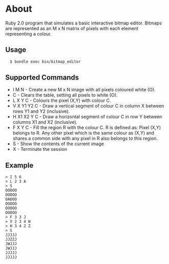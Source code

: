 # About
Ruby 2.0 program that simulates a basic interactive bitmap editor. Bitmaps are represented as an M x N matrix of pixels with each element representing a colour.

## Usage

```sh
  $ bundle exec bin/bitmap_editor
```

## Supported Commands

 - I M N - Create a new M x N image with all pixels coloured white (O).
 - C - Clears the table, setting all pixels to white (O).
 - L X Y C - Colours the pixel (X,Y) with colour C.
 - V X Y1 Y2 C - Draw a vertical segment of colour C in column X between rows Y1 and Y2 (inclusive).
 - H X1 X2 Y C - Draw a horizontal segment of colour C in row Y between columns X1 and X2 (inclusive).
 - F X Y C - Fill the region R with the colour C. R is defined as: Pixel (X,Y) belongs to R. Any other pixel which is the same colour as (X,Y) and shares a common side with any pixel in R also belongs to this region.
 - S - Show the contents of the current image
 - X - Terminate the session
 
## Example
    
```
> I 5 6
> L 2 3 A
> S
OOOOO
OOOOO
OAOOO
OOOOO
OOOOO
OOOOO
> F 3 3 J
> V 2 3 4 W
> H 3 4 2 Z
> S
JJJJJ
JJZZJ
JWJJJ
JWJJJ
JJJJJ
JJJJJ
```

